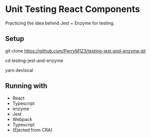 # Unit Testing React Components
Practicing the idea behind Jest + Enzyme for testing.

## Setup
git clone https://github.com/PerryM123/testing-jest-and-enzyme.git

cd testing-jest-and-enzyme

yarn devlocal

## Running with

* React
* Typescript
* enzyme
* Jest
* Webpack
* Typescript
* (Ejected from CRA)
